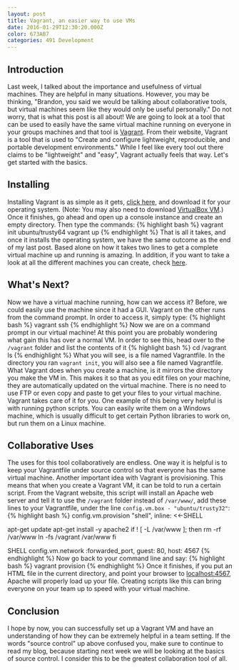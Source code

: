 ```yaml
---
layout: post
title: Vagrant, an easier way to use VMs
date: 2016-01-29T12:30:20.000Z
color: 673AB7
categories: 491 Development
---
```

Introduction
------------
Last week, I talked about the importance and usefulness of virtual machines.
They are helpful in many situations. However, you may be thinking, "Brandon, you
said we would be talking about collaborative tools, but virtual machines seem
like they would only be useful personally." Do not worry, that is what this post
is all about! We are going to look at a tool that can be used to easily have the
same virtual machine running on everyone in your groups machines and that tool
is [Vagrant][vagrant]. From their website, Vagrant is a tool that is used to
"Create and configure lightweight, reproducible, and portable development
environments." While I feel like every tool out there claims to be
"lightweight" and "easy", Vagrant actually feels that way. Let's get started
with the basics.

Installing
----------
Installing Vagrant is as simple as it gets, [click here][download], and
download it for your operating system. (Note: You may also need to download
[VirtualBox VM][virtualbox].) Once it finishes, go ahead and open up a
console instance and create an empty directory. Then type the commands:
{% highlight bash %}
vagrant init ubuntu/trusty64
vagrant up
{% endhighlight %}
That is all it takes, and once it installs the operating system, we have the same
outcome as the end of my last post. Based alone on how it takes two lines to get
a complete virtual machine up and running is amazing. In addition, if you want
to take a look at all the different machines you can create, check [here][boxes].

What's Next?
------------
Now we have a virtual machine running, how can we access it? Before, we could
easily use the machine since it had a GUI. Vagrant on the other runs from the
command prompt. In order to access it, simply type:
{% highlight bash %}
vagrant ssh
{% endhighlight %}
Now we are on a command prompt in our virtual machine! At this point you are
probably wondering what gain this has over a normal VM. In order to see this,
head over to the `/vagrant` folder and list the contents of it
{% highlight bash %}
cd /vagrant
ls
{% endhighlight %}
What you will see, is a file named Vagrantfile. In the directory you ran
`vagrant init`, you will also see a file named Vagrantfile. What Vagrant does
when you create a machine, is it mirrors the directory you make the VM in. This
makes it so that as you edit files on your machine, they are automatically
updated on the virtual machine. There is no need to use FTP or even copy and
paste to get your files to your virtual machine. Vagrant takes care of it for
you. One example of this being very helpful is with running python scripts. You
can easily write them on a Windows machine, which is usually difficult to get
certain Python libraries to work on, but run them on a Linux machine.

Collaborative Uses
------------------
The uses for this tool collaboratively are endless. One way it is helpful is to
keep your Vagrantfile under source control so that everyone has the same virtual
machine. Another important idea with Vagrant is provisioning. This means that
when you create a Vagrant VM, it can be told to run a certain script. From the
Vagrant website, this script will install an Apache web server and tell it to
use the `/vagrant` folder instead of `/var/www/`, add these lines to your
Vagrantfile, under the line `config.vm.box - "ubuntu/trusty32"`:
{% highlight bash %}
config.vm.provision "shell", inline: <<-SHELL

apt-get update
apt-get install -y apache2
if ! [ -L /var/www ]; then
  rm -rf /var/www
  ln -fs /vagrant /var/www
fi

SHELL
config.vm.network :forwarded_port, guest: 80, host: 4567
{% endhighlight %}
Now go back to your command line and say:
{% highlight bash %}
vagrant provision
{% endhighlight %}
Once it finishes, if you put an HTML file in the current directory, and point
your browser to [localhost:4567](http://localhost:4567), Apache will properly
load up your file. Creating scripts like this can bring everyone on your team
up to speed with your virtual machine.

Conclusion
----------
I hope by now, you can successfully set up a Vagrant VM and have an understanding
of how they can be extremely helpful in a team setting. If the words "source
control" up above confused you, make sure to continue to read my blog, because
starting next week we will be looking at the basics of source control. I
consider this to be the greatest collaboration tool of all.

[vagrant]:https://vagrantup.com
[download]:https://www.vagrantup.com/downloads.html
[virtualbox]:https://www.virtualbox.org/wiki/Downloads
[boxes]:https://atlas.hashicorp.com/boxes/search
